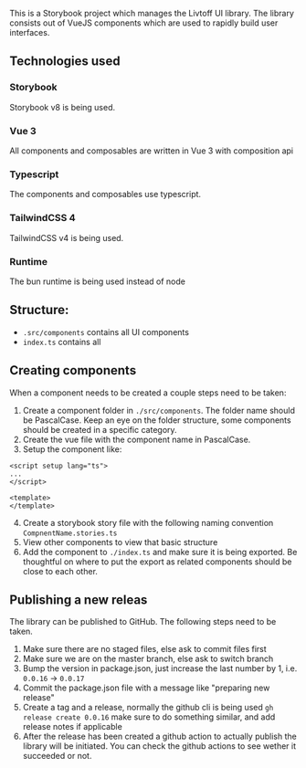 This is a Storybook project which manages the Livtoff UI library. The library consists out of VueJS components which are used to rapidly build user interfaces.

## Technologies used

### Storybook
Storybook v8 is being used.

### Vue 3
All components and composables are written in Vue 3 with composition api

### Typescript
The components and composables use typescript.

### TailwindCSS 4
TailwindCSS v4 is being used.

### Runtime
The bun runtime is being used instead of node


## Structure:
- `.src/components` contains all UI components
- `index.ts` contains all

## Creating components
When a component needs to be created a couple steps need to be taken:
1. Create a component folder in `./src/components`. The folder name should be PascalCase. Keep an eye on the folder structure, some components should be created in a specific category.
2. Create the vue file with the component name in PascalCase. 
3. Setup the component like:
```vue
<script setup lang="ts">
...
</script>

<template>
</template>
```
4. Create a storybook story file with the following naming convention `CompnentName.stories.ts`
5. View other components to view that basic structure
6. Add the component to `./index.ts` and make sure it is being exported. Be thoughtful on where to put the export as related components should be close to each other.

## Publishing a new releas
The library can be published to GitHub. The following steps need to be taken.
1. Make sure there are no staged files, else ask to commit files first
2. Make sure we are on the master branch, else ask to switch branch
3. Bump the version in package.json, just increase the last number by 1, i.e. `0.0.16` -> `0.0.17`
4. Commit the package.json file with a message like "preparing new release"
5. Create a tag and a release, normally the github cli is being used `gh release create 0.0.16` make sure to do something similar, and add release notes if applicable
6. After the release has been created a github action to actually publish the library will be initiated. You can check the github actions to see wether it succeeded or not.
